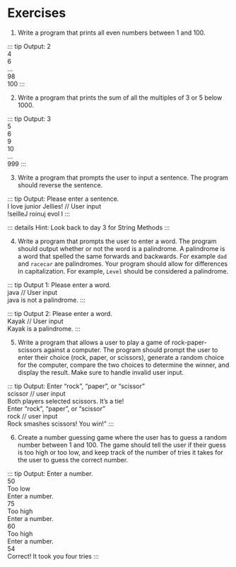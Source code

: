 # Exercises

1. Write a program that prints all even numbers between 1 and 100.  

::: tip Output:
2  
4  
6  
…  
98  
100
:::

2. Write a program that prints the sum of all the multiples of 3 or 5 below 1000.  

::: tip Output:
3  
5  
6  
9  
10  
…  
999
:::

3. Write a program that prompts the user to input a sentence. The program should reverse the sentence.  

::: tip Output:
Please enter a sentence.  
I love junior Jellies! // User input  
!seilleJ roinuj evol I
:::

::: details Hint:
Look back to day 3 for String Methods
:::

4. Write a program that prompts the user to enter a word.  The program should output whether or not the word is a palindrome.  A palindrome is a word that spelled the same forwards and backwards.  For example `dad` and `racecar` are palindromes.  Your program should allow for differences in capitalization.  For example, `Level` should be considered a palindrome.  

::: tip Output 1:
Please enter a word.  
java // User input  
java is not a palindrome.
:::

::: tip Output 2:
Please enter a word.  
Kayak // User input   
Kayak is a palindrome.
:::

5. Write a program that allows a user to play a game of rock-paper-scissors against a computer. The program should prompt the user to enter their choice (rock, paper, or scissors), generate a random choice for the computer, compare the two choices to determine the winner, and display the result. Make sure to handle invalid user input.

::: tip Output:
Enter “rock”, “paper”, or “scissor”  
scissor // user input  
Both players selected scissors. It’s a tie!  
Enter “rock”, “paper”, or “scissor”  
rock // user input  
Rock smashes scissors! You win!"
:::

6. Create a number guessing game where the user has to guess a random number between 1 and 100. The game should tell the user if their guess is too high or too low, and keep track of the number of tries it takes for the user to guess the correct number.  

::: tip Output:
Enter a number.  
50  
Too low  
Enter a number.  
75  
Too high  
Enter a number.  
60  
Too high  
Enter a number.  
54  
Correct! It took you four tries
:::